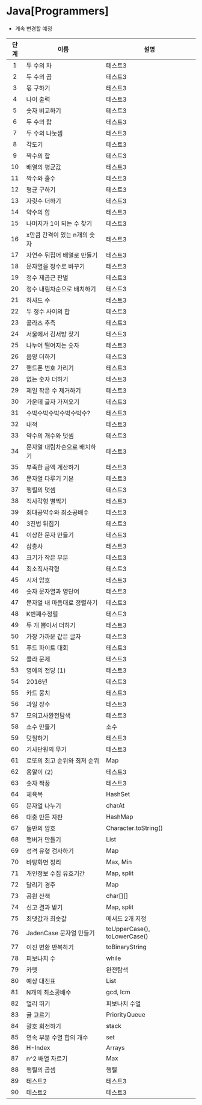 # Java[Programmers]
* 계속 변경할 예정

|단계|이름|설명|
|:---:|---|---|
|1|두 수의 차|테스트3|
|2|두 수의 곱|테스트3|
|3|몫 구하기|테스트3|
|4|나이 출력|테스트3|
|5|숫자 비교하기|테스트3|
|6|두 수의 합|테스트3|
|7|두 수의 나눗셈|테스트3|
|8|각도기|테스트3|
|9|짝수의 합|테스트3|
|10|배열의 평균값|테스트3|
|11|짝수와 홀수|테스트3|
|12|평균 구하기|테스트3|
|13|자릿수 더하기|테스트3|
|14|약수의 합|테스트3|
|15|나머지가 1이 되는 수 찾기|테스트3|
|16|x만큼 간격이 있는 n개의 숫자|테스트3|
|17|자연수 뒤집어 배열로 만들기|테스트3|
|18|문자열을 정수로 바꾸기|테스트3|
|19|정수 제곱근 판별|테스트3|
|20|정수 내림차순으로 배치하기|테스트3|
|21|하샤드 수|테스트3|
|22|두 정수 사이의 합|테스트3|
|23|콜라츠 추측|테스트3|
|24|서울에서 김서방 찾기|테스트3|
|25|나누어 떨어지는 숫자|테스트3|
|26|음양 더하기|테스트3|
|27|핸드폰 번호 가리기|테스트3|
|28|없는 숫자 더하기|테스트3|
|29|제일 작은 수 제거하기|테스트3|
|30|가운데 글자 가져오기|테스트3|
|31|수박수박수박수박수박수?|테스트3|
|32|내적|테스트3|
|33|약수의 개수와 덧셈|테스트3|
|34|문자열 내림차순으로 배치하기|테스트3|
|35|부족한 금액 계산하기|테스트3|
|36|문자열 다루기 기본|테스트3|
|37|행렬의 덧셈|테스트3|
|38|직사각형 별찍기|테스트3|
|39|최대공약수와 최소공배수|테스트3|
|40|3진법 뒤집기|테스트3|
|41|이상한 문자 만들기|테스트3|
|42|삼총사|테스트3|
|43|크기가 작은 부분|테스트3|
|44|최소직사각형|테스트3|
|45|시저 암호|테스트3|
|46|숫자 문자열과 영단어|테스트3|
|47|문자열 내 마음대로 정렬하기|테스트3|
|48|K번째수정렬|테스트3|
|49|두 개 뽑아서 더하기|테스트3|
|50|가장 가까운 같은 글자|테스트3|
|51|푸드 파이트 대회|테스트3|
|52|콜라 문제|테스트3|
|53|명예의 전당 (1)|테스트3|
|54|2016년|테스트3|
|55|카드 뭉치|테스트3|
|56|과일 장수|테스트3|
|57|모의고사완전탐색|테스트3|
|58|소수 만들기|소수|
|59|덧칠하기|테스트3
|60|기사단원의 무기|테스트3||
|61|로또의 최고 순위와 최저 순위|Map|
|62|옹알이 (2)|테스트3|
|63|숫자 짝꿍|테스트3|
|64|체육복|HashSet|
|65|문자열 나누기|charAt|
|66|대충 만든 자판|HashMap|
|67|둘만의 암호|Character.toString()|
|68|햄버거 만들기|List|
|69|성격 유형 검사하기|Map|
|70|바탕화면 정리|Max, Min|
|71|개인정보 수집 유효기간|Map, split|
|72|달리기 경주|Map|
|73|공원 산책|char[][]|
|74|신고 결과 받기|Map, split|
|75|최댓값과 최솟값|메서드 2개 지정|
|76|JadenCase 문자열 만들기|toUpperCase(), toLowerCase()|
|77|이진 변환 반복하기|toBinaryString|
|78|피보나치 수|while|
|79|카펫|완전탐색|
|80|예상 대진표|List|
|81|N개의 최소공배수|gcd, lcm|
|82|멀리 뛰기|피보나치 수열|
|83|귤 고르기|PriorityQueue|
|84|괄호 회전하기|stack|
|85|연속 부분 수열 합의 개수|set|
|86|H-Index|Arrays|
|87|n^2 배열 자르기|Max|
|88|행렬의 곱셈|행렬|
|89|테스트2|테스트3|
|90|테스트2|테스트3|

